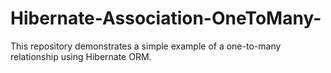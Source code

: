 # Hibernate-Association-OneToMany-
This repository demonstrates a simple example of a one-to-many relationship using Hibernate ORM.
